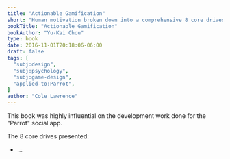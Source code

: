 ```yaml
---
title: "Actionable Gamification"
short: "Human motivation broken down into a comprehensive 8 core drives"
bookTitle: "Actionable Gamification"
bookAuthor: "Yu-Kai Chou"
type: book
date: 2016-11-01T20:18:06-06:00
draft: false
tags: [
  "subj:design",
  "subj:psychology",
  "subj:game-design",
  "applied-to:Parrot",
]
author: "Cole Lawrence"
---
```


This book was highly influential on the development work done for the "Parrot" social app.

The 8 core drives presented:

 * ... 
